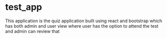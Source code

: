 # test_app
This application is the quiz application built using react and bootstrap which has both admin and user view where user has the option to attend the test and admin can review that 
